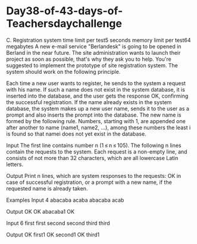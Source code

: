 # Day38-of-43-days-of-Teachersdaychallenge

C. Registration system
time limit per test5 seconds
memory limit per test64 megabytes
A new e-mail service "Berlandesk" is going to be opened in Berland in the near future. The site administration wants to launch their project as soon as possible, that's why they ask you to help. You're suggested to implement the prototype of site registration system. The system should work on the following principle.

Each time a new user wants to register, he sends to the system a request with his name. If such a name does not exist in the system database, it is inserted into the database, and the user gets the response OK, confirming the successful registration. If the name already exists in the system database, the system makes up a new user name, sends it to the user as a prompt and also inserts the prompt into the database. The new name is formed by the following rule. Numbers, starting with 1, are appended one after another to name (name1, name2, ...), among these numbers the least i is found so that namei does not yet exist in the database.

Input
The first line contains number n (1 ≤ n ≤ 105). The following n lines contain the requests to the system. Each request is a non-empty line, and consists of not more than 32 characters, which are all lowercase Latin letters.

Output
Print n lines, which are system responses to the requests: OK in case of successful registration, or a prompt with a new name, if the requested name is already taken.

Examples
Input
4
abacaba
acaba
abacaba
acab

Output
OK
OK
abacaba1
OK

Input
6
first
first
second
second
third
third

Output
OK
first1
OK
second1
OK
third1
